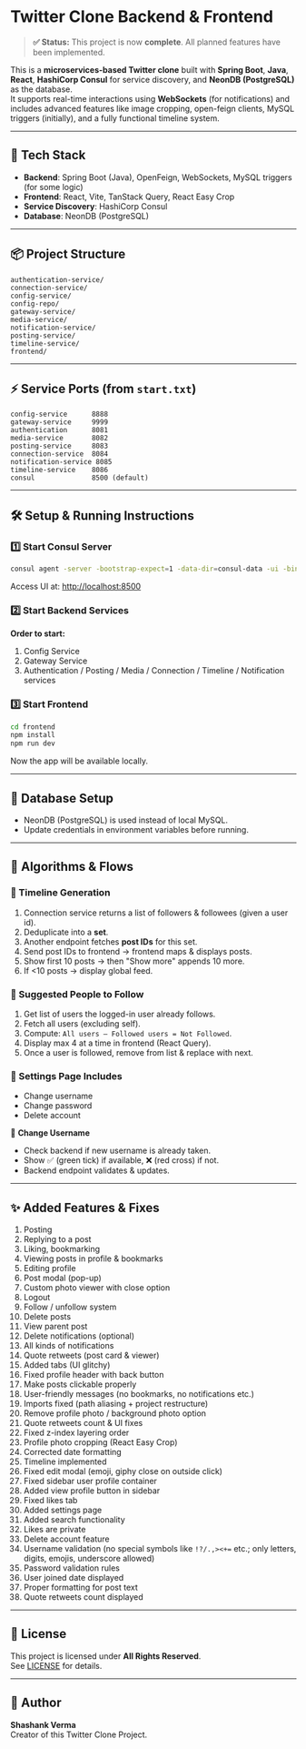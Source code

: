 # Twitter Clone Backend & Frontend

> **✅ Status:** This project is now **complete**. All planned features have been implemented.

This is a **microservices-based Twitter clone** built with **Spring Boot**, **Java**, **React**, **HashiCorp Consul** for service discovery, and **NeonDB (PostgreSQL)** as the database.  
It supports real-time interactions using **WebSockets** (for notifications) and includes advanced features like image cropping, open-feign clients, MySQL triggers (initially), and a fully functional timeline system.

---

## 🚀 Tech Stack
- **Backend**: Spring Boot (Java), OpenFeign, WebSockets, MySQL triggers (for some logic)
- **Frontend**: React, Vite, TanStack Query, React Easy Crop
- **Service Discovery**: HashiCorp Consul
- **Database**: NeonDB (PostgreSQL)

---

## 📦 Project Structure
```
authentication-service/
connection-service/
config-service/
config-repo/
gateway-service/
media-service/
notification-service/
posting-service/
timeline-service/
frontend/
```
---

## ⚡ Service Ports (from `start.txt`)
```
config-service      8888
gateway-service     9999
authentication      8081
media-service       8082
posting-service     8083
connection-service  8084
notification-service 8085
timeline-service    8086
consul              8500 (default)
```

---

## 🛠 Setup & Running Instructions

### 1️⃣ Start Consul Server
```bash
consul agent -server -bootstrap-expect=1 -data-dir=consul-data -ui -bind=0.0.0.0
```
Access UI at: [http://localhost:8500](http://localhost:8500)

### 2️⃣ Start Backend Services
**Order to start:**
1. Config Service
2. Gateway Service
3. Authentication / Posting / Media / Connection / Timeline / Notification services

### 3️⃣ Start Frontend
```bash
cd frontend
npm install
npm run dev
```
Now the app will be available locally.

---

## 📂 Database Setup
- NeonDB (PostgreSQL) is used instead of local MySQL.
- Update credentials in environment variables before running.

---

## 📜 Algorithms & Flows

### 🔹 Timeline Generation
1. Connection service returns a list of followers & followees (given a user id).  
2. Deduplicate into a **set**.  
3. Another endpoint fetches **post IDs** for this set.  
4. Send post IDs to frontend → frontend maps & displays posts.  
5. Show first 10 posts → then "Show more" appends 10 more.  
6. If <10 posts → display global feed.  

### 🔹 Suggested People to Follow
1. Get list of users the logged-in user already follows.  
2. Fetch all users (excluding self).  
3. Compute: `All users – Followed users = Not Followed`.  
4. Display max 4 at a time in frontend (React Query).  
5. Once a user is followed, remove from list & replace with next.  

### 🔹 Settings Page Includes
- Change username  
- Change password  
- Delete account  

🔹 **Change Username**  
- Check backend if new username is already taken.  
- Show ✅ (green tick) if available, ❌ (red cross) if not.  
- Backend endpoint validates & updates.  

---

## ✨ Added Features & Fixes
1. Posting  
2. Replying to a post  
3. Liking, bookmarking  
4. Viewing posts in profile & bookmarks  
5. Editing profile  
6. Post modal (pop-up)  
7. Custom photo viewer with close option  
8. Logout  
9. Follow / unfollow system  
10. Delete posts  
11. View parent post  
12. Delete notifications (optional)  
13. All kinds of notifications  
14. Quote retweets (post card & viewer)  
15. Added tabs (UI glitchy)  
16. Fixed profile header with back button  
17. Make posts clickable properly  
18. User-friendly messages (no bookmarks, no notifications etc.)  
19. Imports fixed (path aliasing + project restructure)  
20. Remove profile photo / background photo option  
21. Quote retweets count & UI fixes  
22. Fixed z-index layering order  
23. Profile photo cropping (React Easy Crop)  
24. Corrected date formatting  
25. Timeline implemented  
26. Fixed edit modal (emoji, giphy close on outside click)  
27. Fixed sidebar user profile container  
28. Added view profile button in sidebar  
29. Fixed likes tab  
30. Added settings page  
31. Added search functionality  
32. Likes are private  
33. Delete account feature  
34. Username validation (no special symbols like `!?/.,><+=` etc.; only letters, digits, emojis, underscore allowed)  
35. Password validation rules  
36. User joined date displayed  
37. Proper formatting for post text  
38. Quote retweets count displayed  

---

## 📜 License
This project is licensed under **All Rights Reserved**.  
See [LICENSE](./LICENSE) for details.

---

## 👤 Author
**Shashank Verma**  
Creator of this Twitter Clone Project.

